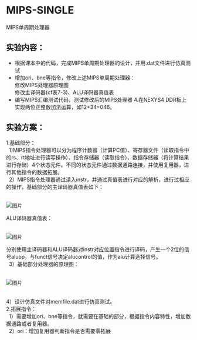 # MIPS-SINGLE
MIPS单周期处理器

## 实验内容：
- 根据课本中的代码，完成MIPS单周期处理器的设计，并用.dat文件进行仿真测试
- 增加ori、bne等指令，修改上述MIPS单周期处理器：
<br>  修改MIPS处理器原理图
<br>  修改主译码器(cf表7-3)、ALU译码器真值表
- 编写MIPS汇编测试代码，测试修改后的MIPS处理器 4.在NEXYS4 DDR板上实现两位正整数加法运算，如12+34=046。

## 实验方案：
1.基础部分：
	<br> &nbsp; 1)MIPS指令处理器可以分为程序计数器（计算PC值）、寄存器文件（读取指令中的rs、rt地址进行读写操作）、指令存储器（读取指令）、数据存储器（将计算结果进行存储）4个状态元件。不同的状态元件通过数据通路连接，并使用复用器，进行其他指令的数据拓展。
	<br> &nbsp; 2）MIPS指令处理器通过读入instr，并通过真值表进行对应的解析，进行过相应的操作，基础部分的主译码器真值表如下：
 
 <br>![图片](https://github.com/Indifference061/MIPS-SINGLE/assets/87850383/99588df3-2e70-48f7-954a-8abefa926782)

ALU译码器真值表：

<br>![图片](https://github.com/Indifference061/MIPS-SINGLE/assets/87850383/cb583c23-749d-4587-8c9a-4b1d98b49c9c)

分别使用主译码器和ALU译码器对instr对应位置指令进行译码，产生一个2位的信号aluop，与funct信号决定alucontrol的值，作为alu计算选择信号。
	<br> &nbsp; 3）基础部分处理器的原理图：
 
 <br>![图片](https://github.com/Indifference061/MIPS-SINGLE/assets/87850383/ae21ad81-41fa-4b70-8927-626d281f76ba)

<br>4）设计仿真文件对memfile.dat进行仿真测试。
<br>2.拓展指令：
<br> &nbsp; 1）需要增加ori、bne等指令，就需要在基础的部分，根据指令内容特性，增加数据通路或者复用器。
<br> &nbsp; 2）ori：增加复用器判断指令是否需要零拓展
